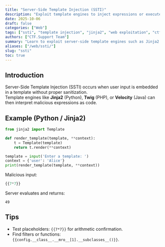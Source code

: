 ```yaml
---
title: "Server-Side Template Injection (SSTI)"
description: "Exploit template engines to inject expressions or execute arbitrary code on vulnerable web servers."
date: 2025-10-06
draft: false
categories: ["Web"]
tags: ["ssti", "template injection", "jinja2", "web exploitation", "ctf"]
authors: ["CTF.Support Team"]
summary: "Learn to exploit server-side template engines such as Jinja2 or Twig to execute code and extract flags in web CTFs."
aliases: ["/web/ssti/"]
slug: "ssti"
toc: true
---
```


## Introduction

Server-Side Template Injection (SSTI) occurs when user input is embedded in a template without proper sanitization.  
Template engines like **Jinja2** (Python), **Twig** (PHP), or **Velocity** (Java) can then interpret malicious expressions as code.

## Example (Python / Jinja2)

```python
from jinja2 import Template

def render_template(template, **context):
    t = Template(template)
    return t.render(**context)

template = input('Enter a template: ')
context = {'user': 'Alice'}
print(render_template(template, **context))
```

Malicious input:

```python
{{7*7}}
```

Server evaluates and returns:

```text
49
```

## Tips

- Test placeholders: `{{7*7}}` for arithmetic confirmation.
- Find filters or functions: `{{config.__class__.__mro__[1].__subclasses__()}}`.
